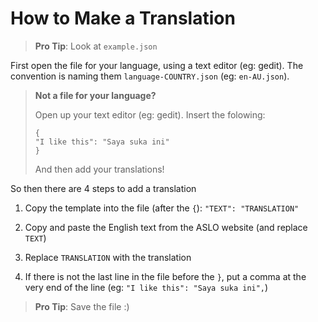 # How to Make a Translation

> **Pro Tip**: Look at `example.json`

First open the file for your language, using a text editor (eg: gedit).  The
convention is naming them `language-COUNTRY.json` (eg: `en-AU.json`).

> **Not a file for your language?**
>
> Open up your text editor (eg: gedit).  Insert the folowing:
>
>     {
>     "I like this": "Saya suka ini"
>     }
>
> And then add your translations!

So then there are 4 steps to add a translation

1. Copy the template into the file (after the `{`):
   `"TEXT": "TRANSLATION"`

2. Copy and paste the English text from the ASLO website (and replace `TEXT`)

3. Replace `TRANSLATION` with the translation

4. If there is not the last line in the file before the `}`, put a comma at the
   very end of the line (eg: `"I like this": "Saya suka ini",`)

> **Pro Tip**:
> Save the file :)
